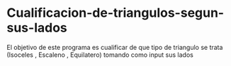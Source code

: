 # Cualificacion-de-triangulos-segun-sus-lados
El objetivo de este programa es cualificar de que tipo de triangulo se trata (Isoceles , Escaleno , Equilatero) tomando como input sus lados
